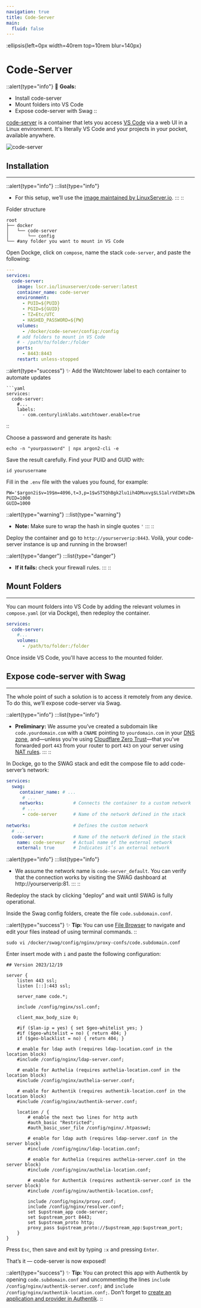 ```yaml
--- 
navigation: true
title: Code-Server
main:
  fluid: false
---
```

:ellipsis{left=0px width=40rem top=10rem blur=140px}
# Code-Server

::alert{type="info"}
🎯 __Goals:__
- Install code-server
- Mount folders into VS Code
- Expose code-server with Swag
::

[code-server](https://github.com/linuxserver/docker-code-server) is a container that lets you access [VS Code](https://code.visualstudio.com/) via a web UI in a Linux environment. It's literally VS Code and your projects in your pocket, available anywhere.

![code-server](https://github.com/coder/code-server/raw/main/docs/assets/screenshot-2.png)

## Installation
---
::alert{type="info"}
:::list{type="info"}
- For this setup, we’ll use the [image maintained by LinuxServer.io](https://docs.linuxserver.io/images/docker-code-server/).
:::
::

Folder structure

```console
root
├── docker
│   └── code-server
│       └── config
└── #any folder you want to mount in VS Code
```

Open Dockge, click on `compose`, name the stack `code-server`, and paste the following:

```yaml
---
services:
  code-server:
    image: lscr.io/linuxserver/code-server:latest
    container_name: code-server
    environment:
      - PUID=${PUID}
      - PGID=${GUID}
      - TZ=Etc/UTC
      - HASHED_PASSWORD=${PW}
    volumes:
      - /docker/code-server/config:/config
    # add folders to mount in VS Code
    # - /path/to/folder:/folder
    ports:
      - 8443:8443
    restart: unless-stopped
```

::alert{type="success"}
✨ Add the Watchtower label to each container to automate updates

    ```yaml
    services:
      code-server:
        #...
        labels:
          - com.centurylinklabs.watchtower.enable=true
::

Choose a password and generate its hash:

```shell
echo -n "yourpassword" | npx argon2-cli -e
```

Save the result carefully. Find your PUID and GUID with:

```shell
id yourusername
```

Fill in the `.env` file with the values you found, for example:

```properties
PW='$argon2i$v=19$m=4096,t=3,p=1$wST5QhBgk2lu1ih4DMuxvg$LS1alrVdIWtvZHwnzCM1DUGg+5DTO3Dt1d5v9XtLws4'
PUID=1000
GUID=1000
```

::alert{type="warning"}
:::list{type="warning"}
- __Note:__ Make sure to wrap the hash in single quotes `'`
:::
::

Deploy the container and go to `http://yourserverip:8443`. Voilà, your code-server instance is up and running in the browser!

::alert{type="danger"}
:::list{type="danger"}
- __If it fails:__ check your firewall rules.
:::
::

## Mount Folders
---
You can mount folders into VS Code by adding the relevant volumes in `compose.yaml` (or via Dockge), then redeploy the container.

```yaml
services:
  code-server:
    #...
    volumes:
      - /path/to/folder:/folder
```
Once inside VS Code, you'll have access to the mounted folder.

## Expose code-server with Swag
---
The whole point of such a solution is to access it remotely from any device. To do this, we’ll expose code-server via Swag.

::alert{type="info"}
:::list{type="info"}
- __Preliminary:__ We assume you’ve created a subdomain like `code.yourdomain.com` with a `CNAME` pointing to `yourdomain.com` in your [DNS zone](/generalites/dns), and—unless you're using [Cloudflare Zero Trust](/serveex/securite/cloudflare)—that you’ve forwarded port `443` from your router to port `443` on your server using [NAT rules](/generalites/nat).
:::
::

In Dockge, go to the SWAG stack and edit the compose file to add code-server’s network:

```yaml
services:
  swag:
     container_name: # ...
      # ... 
     networks:           # Connects the container to a custom network 
      # ...           
      - code-server      # Name of the network defined in the stack
    
networks:                # Defines the custom network
  # ...
  code-server:           # Name of the network defined in the stack
    name: code-serveur   # Actual name of the external network
    external: true       # Indicates it’s an external network
```

::alert{type="info"}
:::list{type="info"}
- We assume the network name is `code-server_default`. You can verify that the connection works by visiting the SWAG dashboard at http://yourserverip:81.
:::
::

Redeploy the stack by clicking “deploy” and wait until SWAG is fully operational.

Inside the Swag config folders, create the file `code.subdomain.conf`.

::alert{type="success"}
✨ __Tip:__ You can use [File Browser](/serveex/files/file-browser) to navigate and edit your files instead of using terminal commands.
::

```shell
sudo vi /docker/swag/config/nginx/proxy-confs/code.subdomain.conf
```

Enter insert mode with `i` and paste the following configuration:

```nginx
## Version 2023/12/19

server {
    listen 443 ssl;
    listen [::]:443 ssl;

    server_name code.*;

    include /config/nginx/ssl.conf;

    client_max_body_size 0;

    #if ($lan-ip = yes) { set $geo-whitelist yes; }
    #if ($geo-whitelist = no) { return 404; }
    if ($geo-blacklist = no) { return 404; }

    # enable for ldap auth (requires ldap-location.conf in the location block)
    #include /config/nginx/ldap-server.conf;

    # enable for Authelia (requires authelia-location.conf in the location block)
    #include /config/nginx/authelia-server.conf;

    # enable for Authentik (requires authentik-location.conf in the location block)
    #include /config/nginx/authentik-server.conf;

    location / {
        # enable the next two lines for http auth
        #auth_basic "Restricted";
        #auth_basic_user_file /config/nginx/.htpasswd;

        # enable for ldap auth (requires ldap-server.conf in the server block)
        #include /config/nginx/ldap-location.conf;

        # enable for Authelia (requires authelia-server.conf in the server block)
        #include /config/nginx/authelia-location.conf;

        # enable for Authentik (requires authentik-server.conf in the server block)
        #include /config/nginx/authentik-location.conf;

        include /config/nginx/proxy.conf;
        include /config/nginx/resolver.conf;
        set $upstream_app code-server;
        set $upstream_port 8443;
        set $upstream_proto http;
        proxy_pass $upstream_proto://$upstream_app:$upstream_port;
    }
}
```

Press `Esc`, then save and exit by typing `:x` and pressing `Enter`.

That’s it — code-server is now exposed!

::alert{type="success"}
✨ __Tip:__ You can protect this app with Authentik by opening `code.subdomain.conf` and uncommenting the lines `include /config/nginx/authentik-server.conf;` and `include /config/nginx/authentik-location.conf;`. Don’t forget to [create an application and provider in Authentik](/serveex/securite/authentik#protéger-une-app-par-reverse-proxy).
::